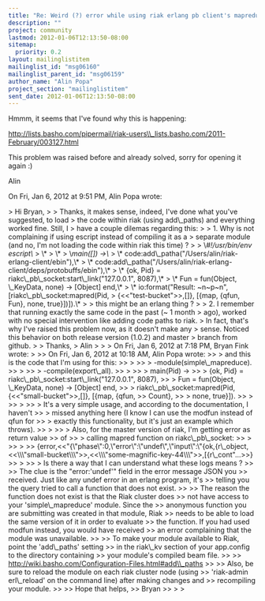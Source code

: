 ```yaml
---
title: "Re: Weird (?) error while using riak erlang pb client's mapreduce"
description: ""
project: community
lastmod: 2012-01-06T12:13:50-08:00
sitemap:
  priority: 0.2
layout: mailinglistitem
mailinglist_id: "msg06160"
mailinglist_parent_id: "msg06159"
author_name: "Alin Popa"
project_section: "mailinglistitem"
sent_date: 2012-01-06T12:13:50-08:00
---
```



Hmmm, it seems that I've found why this is happening:

http://lists.basho.com/pipermail/riak-users\\_lists.basho.com/2011-February/003127.html

This problem was raised before and already solved, sorry for opening it
again :)

Alin

On Fri, Jan 6, 2012 at 9:51 PM, Alin Popa  wrote:

&gt; Hi Bryan,
&gt;
&gt; Thanks, it makes sense, indeed, I've done what you've suggested, to load
&gt; the code within riak (using add\\_paths) and everything worked fine. Still, I
&gt; have a couple dilemas regarding this:
&gt;
&gt; 1. Why is not complaining if using escript instead of compiling it as a
&gt; separate module (and no, I'm not loading the code within riak this time) ?
&gt;
&gt; \\*#!/usr/bin/env escript\\*
&gt; \\*
&gt; \\*
&gt; \\*main([]) -&gt;\\*
&gt; \\* code:add\\_patha("/Users/alin/riak-erlang-client/ebin"),\\*
&gt; \\* code:add\\_patha("/Users/alin/riak-erlang-client/deps/protobuffs/ebin"),\\*
&gt; \\* {ok, Pid} = riakc\\_pb\\_socket:start\\_link("127.0.0.1", 8087),\\*
&gt; \\* Fun = fun(Object, \\_KeyData, none) -&gt; [Object] end,\\*
&gt; \\* io:format("Result: ~n~p~n",[riakc\\_pb\\_socket:mapred(Pid,
&gt; {&lt;&lt;"test-bucket"&gt;&gt;,[]}, [{map, {qfun, Fun}, none, true}])]).\\*
&gt;
&gt; this might be an erlang thing ?
&gt;
&gt; 2. I remember that running exactly the same code in the past (~ 1 month
&gt; ago), worked with no special intervention like adding code paths to riak.
&gt; In fact, that's why I've raised this problem now, as it doesn't make any
&gt; sense. Noticed this behavior on both release version (1.0.2) and master
&gt; branch from github.
&gt;
&gt; Thanks,
&gt; Alin
&gt;
&gt;
&gt; On Fri, Jan 6, 2012 at 7:18 PM, Bryan Fink  wrote:
&gt;
&gt;&gt; On Fri, Jan 6, 2012 at 10:18 AM, Alin Popa  wrote:
&gt;&gt; &gt; and this is the code that I'm using for this:
&gt;&gt; &gt;
&gt;&gt; &gt; -module(simple\\_mapreduce).
&gt;&gt; &gt;
&gt;&gt; &gt; -compile(export\\_all).
&gt;&gt; &gt;
&gt;&gt; &gt; main(Pid) -&gt;
&gt;&gt; &gt; {ok, Pid} = riakc\\_pb\\_socket:start\\_link("127.0.0.1", 8087),
&gt;&gt; &gt; Fun = fun(Object, \\_KeyData, none) -&gt; [Object] end,
&gt;&gt; &gt; riakc\\_pb\\_socket:mapred(Pid, {&lt;&lt;"small-bucket"&gt;&gt;,[]}, [{map, {qfun,
&gt;&gt; Count},
&gt;&gt; &gt; none, true}]).
&gt;&gt; &gt;
&gt;&gt; &gt;
&gt;&gt; &gt; It's a very simple usage, and according to the documentation, I haven't
&gt;&gt; &gt; missed anything here (I know I can use the modfun instead of qfun for
&gt;&gt; &gt; exactly this functionality, but it's just an example which throws).
&gt;&gt; &gt;
&gt;&gt; &gt; Also, for the master version of riak, I'm getting error as return value
&gt;&gt; of
&gt;&gt; &gt; calling mapred function on riakc\\_pb\\_socket:
&gt;&gt; &gt;
&gt;&gt; &gt;
&gt;&gt; {error,&lt;&lt;"{\\"phase\\":0,\\"error\\":\\"undef\\",\\"input\\":\\"{ok,{r\\_object,&lt;&lt;\\\\\\"small-bucket\\\\\\"&gt;&gt;,&lt;&lt;\\\\\\"some-magnific-key-44\\\\\\"&gt;&gt;,[{r\\_cont"...&gt;&gt;}
&gt;&gt; &gt;
&gt;&gt; &gt; Is there a way that I can understand what these logs means ?
&gt;&gt;
&gt;&gt; The clue is the "error:'undef'" field in the error message JSON you
&gt;&gt; received. Just like any undef error in an erlang program, it's
&gt;&gt; telling you the query tried to call a function that does not exist.
&gt;&gt;
&gt;&gt; The reason the function does not exist is that the Riak cluster does
&gt;&gt; not have access to your 'simple\\_mapreduce' module. Since the
&gt;&gt; anonymous function you are submitting was created in that module, Riak
&gt;&gt; needs to be able to load the same version of it in order to evaluate
&gt;&gt; the function. If you had used modfun instead, you would have received
&gt;&gt; an error complaining that the module was unavailable.
&gt;&gt;
&gt;&gt; To make your module available to Riak, point the 'add\\_paths' setting
&gt;&gt; in the riak\\_kv section of your app.config to the directory containing
&gt;&gt; your module's compiled beam file.
&gt;&gt;
&gt;&gt; http://wiki.basho.com/Configuration-Files.html#add\\_paths
&gt;&gt;
&gt;&gt; Also, be sure to reload the module on each riak cluster node (using
&gt;&gt; 'riak-admin erl\\_reload' on the command line) after making changes and
&gt;&gt; recompiling your module.
&gt;&gt;
&gt;&gt; Hope that helps,
&gt;&gt; Bryan
&gt;&gt;
&gt;
&gt;
